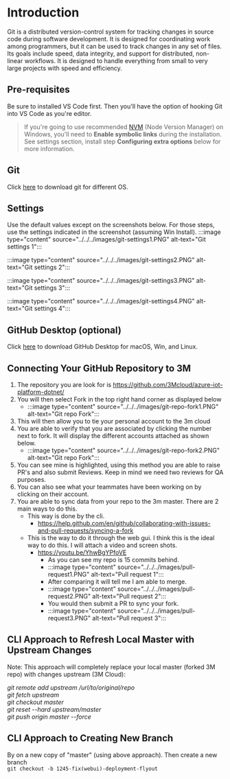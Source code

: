 # Introduction

Git is a distributed version-control system for tracking changes in source code during software development. It is designed for coordinating work among programmers, but it can be used to track changes in any set of files. Its goals include speed, data integrity, and support for distributed, non-linear workflows. It is designed to handle everything from small to very large projects with speed and efficiency.

## Pre-requisites

Be sure to installed VS Code first.  Then you'll have the option of hooking Git into VS Code as you're editor.  
> If you're going to use recommended [NVM](nodejs.md#node-version-manager-nvm) (Node Version Manager) on Windows, you'll need to **Enable symbolic links** during the installation.  See settings section, install step **Configuring extra options** below for more information.  

## Git

Click [here](https://git-scm.com/download/) to download git for different OS.

## Settings

Use the default values except on the screenshots below.  For those steps, use the settings indicated in the screenshot (assuming Win Install).
:::image type="content" source="../../../images/git-settings1.PNG" alt-text="Git settings 1":::

:::image type="content" source="../../../images/git-settings2.PNG" alt-text="Git settings 2":::

:::image type="content" source="../../../images/git-settings3.PNG" alt-text="Git settings 3":::

:::image type="content" source="../../../images/git-settings4.PNG" alt-text="Git settings 4":::

## GitHub Desktop (optional)

Click [here](https://github.com/desktop/desktop) to download GitHub Desktop for macOS, Win, and Linux.

## Connecting Your GitHub Repository to 3M

1. The repository you are look for is <https://github.com/3Mcloud/azure-iot-platform-dotnet/>
1. You will then select Fork in the top right hand corner as displayed below
    * :::image type="content" source="../../../images/git-repo-fork1.PNG" alt-text="Git repo Fork":::
1. This will then allow you to tie your personal account to the 3m cloud
1. You are able to verify that you are associated by clicking the number next to fork. It will display the different accounts attached as shown below.
    * :::image type="content" source="../../../images/git-repo-fork2.PNG" alt-text="Git repo Fork":::
1. You can see mine is highlighted, using this method you are able to raise PR's and also submit Reviews. Keep in mind we need two reviews for QA purposes.
1. You can also see  what your teammates have been working on by clicking on their account.
1. You are able to sync data from your repo to the 3m master. There are 2 main ways to do this.
    - This way is done by the cli.
        - <https://help.github.com/en/github/collaborating-with-issues-and-pull-requests/syncing-a-fork>
    - This is the way to do it through the web gui. I think this is the ideal way to do this. I will attach a video and screen shots.
        - <https://youtu.be/YhwBgYPfoVE>
            - As you can see my repo is 15 commits behind.
            - :::image type="content" source="../../../images/pull-request1.PNG" alt-text="Pull request 1":::
            - After comparing it will tell me I am able to merge.
            - :::image type="content" source="../../../images/pull-request2.PNG" alt-text="Pull request 2":::
            - You would then submit a PR to sync your fork.
            - :::image type="content" source="../../../images/pull-request3.PNG" alt-text="Pull request 3":::

## CLI Approach to Refresh Local Master with Upstream Changes

Note: This approach will completely replace your local master (forked 3M repo) with changes upstream (3M Cloud):

*git remote add upstream /url/to/original/repo*  
*git fetch upstream*  
*git checkout master*  
*git reset --hard upstream/master*  
*git push origin master --force*  

## CLI Approach to Creating New Branch

By on a new copy of "master" (using above approach).   Then create a new branch  
`git checkout -b 1245-fix(webui)-deployment-flyout`

